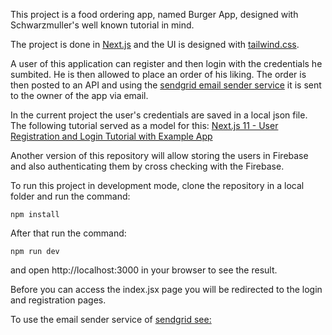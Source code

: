 This project is a food ordering app, named Burger App, designed with Schwarzmuller's well known tutorial in mind.

The project is done in [Next.js](https://nextjs.org/) and the UI is designed with [tailwind.css](https://tailwindcss.com/). 

A user of this application can register and then login with the credentials he sumbited. He is then allowed to place an order of his liking. The order is then posted to an API and using the [sendgrid email sender service](https://sendgrid.com/) it is sent to the owner of the app via email. 

In the current project the user's credentials are saved in a local json file. The following tutorial served as a model for this: [Next.js 11 - User Registration and Login Tutorial with Example App](https://jasonwatmore.com/post/2021/08/19/next-js-11-user-registration-and-login-tutorial-with-example-app)

Another version of this repository will allow storing the users in Firebase and also authenticating them by cross checking with the Firebase.

To run this project in development mode, clone the repository in a local folder and run the command: 

```
npm install
```

After that run the command: 

```
npm run dev 
```

and open http://localhost:3000 in your browser to see the result.

Before you can access the index.jsx page you will be redirected to the login and registration pages.

To use the email sender service of [sendgrid see:](https://www.freecodecamp.org/news/how-to-build-a-working-contact-form-with-sendgrid-and-next-js/)